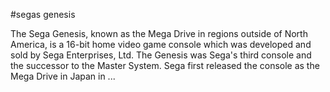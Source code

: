 #segas genesis

The Sega Genesis, known as the Mega Drive in regions outside of North America, is a 16-bit home video game console which was developed and sold by Sega Enterprises, Ltd. The Genesis was Sega's third console and the successor to the Master System. Sega first released the console as the Mega Drive in Japan in ...